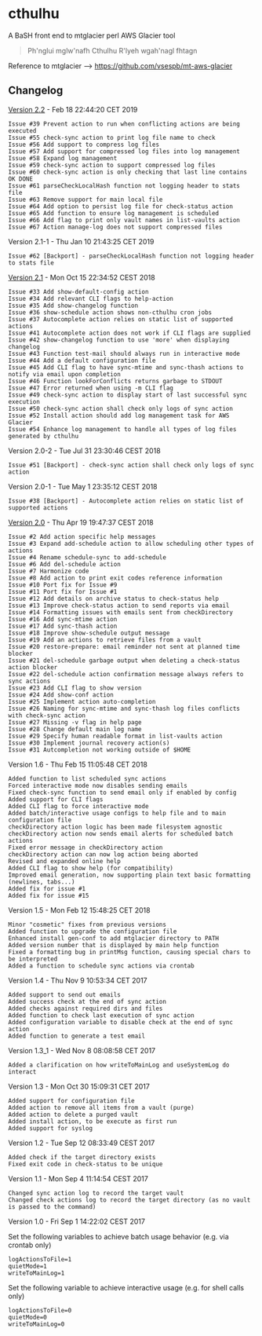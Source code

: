 # cthulhu
A BaSH front end to mtglacier perl AWS Glacier tool

> Ph'nglui mglw'nafh Cthulhu R'lyeh wgah'nagl fhtagn 

Reference to mtglacier --> https://github.com/vsespb/mt-aws-glacier

## Changelog

[Version 2.2](https://github.com/PaoloRipa/cthulhu/milestone/6) - Feb 18 22:44:20 CET 2019
	
	Issue #39 Prevent action to run when conflicting actions are being executed
	Issue #55 check-sync action to print log file name to check
	Issue #56 Add support to compress log files
	Issue #57 Add support for compressed log files into log management
	Issue #58 Expand log management
	Issue #59 check-sync action to support compressed log files
	Issue #60 check-sync action is only checking that last line contains OK DONE
	Issue #61 parseCheckLocalHash function not logging header to stats file
	Issue #63 Remove support for main local file
	Issue #64 Add option to persist log file for check-status action
	Issue #65 Add function to ensure log management is scheduled
	Issue #66 Add flag to print only vault names in list-vaults action
	Issue #67 Action manage-log does not support compressed files
            
Version 2.1-1 - Thu Jan 10 21:43:25 CET 2019
        
	Issue #62 [Backport] - parseCheckLocalHash function not logging header to stats file

[Version 2.1](https://github.com/PaoloRipa/cthulhu/milestone/4) - Mon Oct 15 22:34:52 CEST 2018
        
	Issue #33 Add show-default-config action
	Issue #34 Add relevant CLI flags to help-action
	Issue #35 Add show-changelog function
	Issue #36 show-schedule action shows non-cthulhu cron jobs 
	Issue #37 Autocomplete action relies on static list of supported actions
	Issue #41 Autocomplete action does not work if CLI flags are supplied
	Issue #42 show-changelog function to use 'more' when displaying changelog
	Issue #43 Function test-mail should always run in interactive mode
	Issue #44 Add a default configuration file 
	Issue #45 Add CLI flag to have sync-mtime and sync-thash actions to notify via email upon completion
	Issue #46 Function lookForConflicts returns garbage to STDOUT
	Issue #47 Error returned when using -m CLI flag
	Issue #49 check-sync action to display start of last successful sync execution
	Issue #50 check-sync action shall check only logs of sync action
	Issue #52 Install action should add log management task for AWS Glacier
	Issue #54 Enhance log management to handle all types of log files generated by cthulhu

Version 2.0-2 - Tue Jul 31 23:30:46 CEST 2018

	Issue #51 [Backport] - check-sync action shall check only logs of sync action

Version 2.0-1 - Tue May  1 23:35:12 CEST 2018

	Issue #38 [Backport] - Autocomplete action relies on static list of supported actions

[Version 2.0](https://github.com/PaoloRipa/cthulhu/milestone/1) - Thu Apr 19 19:47:37 CEST 2018

	Issue #2 Add action specific help messages
	Issue #3 Expand add-schedule action to allow scheduling other types of actions 
	Issue #4 Rename schedule-sync to add-schedule 
	Issue #6 Add del-schedule action 
	Issue #7 Harmonize code
	Issue #8 Add action to print exit codes reference information 
	Issue #10 Port fix for Issue #9 
	Issue #11 Port fix for Issue #1 
	Issue #12 Add details on archive status to check-status help 
	Issue #13 Improve check-status action to send reports via email 
	Issue #14 Formatting issues with emails sent from checkDirectory 
	Issue #16 Add sync-mtime action
	Issue #17 Add sync-thash action 
	Issue #18 Improve show-schedule output message 
	Issue #19 Add an actions to retrieve files from a vault 
	Issue #20 restore-prepare: email reminder not sent at planned time blocker 
	Issue #21 del-schedule garbage output when deleting a check-status action blocker 
	Issue #22 del-schedule action confirmation message always refers to sync actions 
	Issue #23 Add CLI flag to show version 
	Issue #24 Add show-conf action 
	Issue #25 Implement action auto-completion
	Issue #26 Naming for sync-mtime and sync-thash log files conflicts with check-sync action
	Issue #27 Missing -v flag in help page
	Issue #28 Change default main log name
	Issue #29 Specify human readable format in list-vaults action
	Issue #30 Implement journal recovery action(s)
	Issue #31 Autcompletion not working outside of $HOME

Version 1.6 - Thu Feb 15 11:05:48 CET 2018

	Added function to list scheduled sync actions
	Forced interactive mode now disables sending emails
	Fixed check-sync function to send email only if enabled by config
	Added support for CLI flags
	Added CLI flag to force interactive mode
	Added batch/interactive usage configs to help file and to main configuration file
	checkDirectory action logic has been made filesystem agnostic
	checkDirectory action now sends email alerts for scheduled batch actions
	Fixed error message in checkDirectory action
	checkDirectory action can now log action being aborted
	Revised and expanded online help
	Added CLI flag to show help (for compatibility)
	Improved email generation, now supporting plain text basic formatting (newlines, tabs...)
	Added fix for issue #1
	Added fix for issue #15

Version 1.5 - Mon Feb 12 15:48:25 CET 2018 

	Minor "cosmetic" fixes from previous versions
	Added function to upgrade the configuration file 
	Enhanced install gen-conf to add mtglacier directory to PATH 
	Added version number that is displayed by main help function
	Fixed a formatting bug in printMsg function, causing special chars to be interpreted
	Added a function to schedule sync actions via crontab 

Version 1.4 - Thu Nov 9 10:53:34 CET 2017

	Added support to send out emails
	Added success check at the end of sync action
	Added checks against required dirs and files
	Added function to check last execution of sync action
	Added configuration variable to disable check at the end of sync action
	Added function to generate a test email

Version 1.3_1 - Wed Nov  8 08:08:58 CET 2017
            
	Added a clarification on how writeToMainLog and useSystemLog do interact

Version 1.3 - Mon Oct 30 15:09:31 CET 2017
            
	Added support for configuration file 
	Added action to remove all items from a vault (purge) 
	Added action to delete a purged vault 
	Added install action, to be execute as first run 
	Added support for syslog 

Version 1.2 - Tue Sep 12 08:33:49 CEST 2017
            
	Added check if the target directory exists
	Fixed exit code in check-status to be unique

Version 1.1 - Mon Sep  4 11:14:54 CEST 2017
            
	Changed sync action log to record the target vault
	Changed check actions log to record the target directory (as no vault is passed to the command)

Version 1.0 - Fri Sep  1 14:22:02 CEST 2017

Set the following variables to achieve batch usage behavior (e.g. via crontab only)
            
	logActionsToFile=1
	quietMode=1
	writeToMainLog=1

Set the following variable to achieve interactive usage (e.g. for shell calls only)
            
	logActionsToFile=0
	quietMode=0
	writeToMainLog=0
